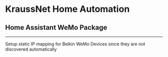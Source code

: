 # KraussNet Home Automation
## Home Assistant WeMo Package
---

Setup static IP mapping for Belkin WeMo Devices since they are not 
discovered automatically
